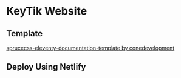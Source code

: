 # KeyTik Website
## Template
[sprucecss-eleventy-documentation-template by conedevelopment](https://github.com/conedevelopment/sprucecss-eleventy-documentation-template)

## Deploy Using Netlify
